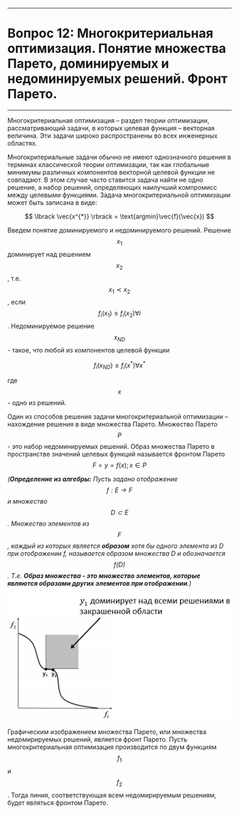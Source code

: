 ___
# Вопрос 12: Многокритериальная оптимизация. Понятие множества Парето, доминируемых и недоминируемых решений. Фронт Парето. 
___
Многокритериальная оптимизация – раздел теории оптимизации, рассматривающий задачи, в которых целевая функция – векторная величина. Эти задачи широко распространены во всех инженерных областях.

Многокритериальные задачи обычно не имеют однозначного решения в терминах классической теории оптимизации, так как глобальные минимумы различных компонентов векторной целевой функции не совпадают. В этом случае часто ставится задача найти не одно решение, а набор решений, определяющих наилучший компромисс между целевыми функциями. Задача многокритериальной оптимизации может быть записана в виде:

$$ \lbrack \vec{x^{*}} \rbrack = \text{argmin}\vec{f}(\vec{x}) $$

Введем понятие доминируемого и недоминируемого решений. Решение $$x_1$$ доминирует над решением $$x_2$$, т.е. $$x_1 \prec x_2$$, если $$f_i(x_1) \leq f_i(x_2) \forall i$$. Недоминируемое решение $$x_{ND}$$ - такое, что любой из компонентов целевой функции 

$$f_i(x_{ND})\leq f_i(x^{*}) \forall x^{*}$$

где $$x$$ - одно из решений.

Один из способов решения задачи многокритериальной оптимизации – нахождение решения в виде множества Парето. Множество Парето $$P$$ - это набор недоминируемых решений. Образ множества Парето в пространстве значений целевых функций называется фронтом Парето $${F} = {y = f(x); x \in P}$$

*(**Определение из алгебры:** Пусть задано отображение $$f:E \to F$$  и множество $$D \subset E$$. Множество элементов из $$F$$, каждый из которых является **образом** хотя бы одного элемента из D при отображении f, называется образом множества D и обозначается $$f(D)$$. Т.е. **Образ множества - это множество элементов, которые являются образами других элементов при отображении**.)*

![standarts](../resources/imgs/12_pareto.png)

Графическим изображением множества Парето, или множества недомирируемых решений, является фронт Парето. Пусть многокритериальная оптимизация производится по двум функциям $$f_1$$ и $$f_2$$. Тогда линия, соответствующая всем недомирируемым решениям, будет являться фронтом Парето.